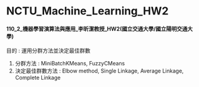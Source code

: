 # NCTU_Machine_Learning_HW2
#### 110_2_機器學習演算法與應用_李昕潔教授_HW2(國立交通大學/國立陽明交通大學)

目的 : 運用分群方法並決定最佳群數  
1. 分群方法 : MiniBatchKMeans, FuzzyCMeans
2. 決定最佳群數方法 : Elbow method, Single Linkage, Average Linkage, Complete Linkage
